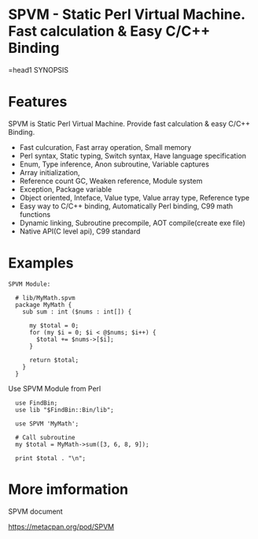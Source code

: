 # SPVM - Static Perl Virtual Machine. Fast calculation & Easy C/C++ Binding

=head1 SYNOPSIS

# Features

SPVM is Static Perl Virtual Machine. Provide fast calculation & easy C/C++ Binding.

* Fast culcuration, Fast array operation, Small memory
* Perl syntax, Static typing, Switch syntax, Have language specification
* Enum, Type inference, Anon subroutine, Variable captures
* Array initialization, 
* Reference count GC, Weaken reference, Module system
* Exception, Package variable
* Object oriented, Inteface, Value type, Value array type, Reference type
* Easy way to C/C++ binding, Automatically Perl binding, C99 math functions
* Dynamic linking, Subroutine precompile, AOT compile(create exe file)
* Native API(C level api), C99 standard

# Examples

```
SPVM Module:

  # lib/MyMath.spvm
  package MyMath {
    sub sum : int ($nums : int[]) {
      
      my $total = 0;
      for (my $i = 0; $i < @$nums; $i++) {
        $total += $nums->[$i];
      }
      
      return $total;
    }
  }
```

Use SPVM Module from Perl

```
  use FindBin;
  use lib "$FindBin::Bin/lib";
  
  use SPVM 'MyMath';
  
  # Call subroutine
  my $total = MyMath->sum([3, 6, 8, 9]);
  
  print $total . "\n";
```

# More imformation

SPVM document
  
https://metacpan.org/pod/SPVM

